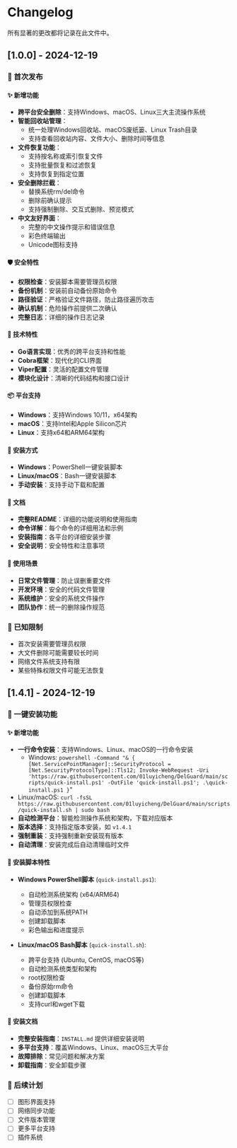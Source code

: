 # Changelog

所有显著的更改都将记录在此文件中。

## [1.0.0] - 2024-12-19

### 🎉 首次发布

#### ✨ 新增功能
- **跨平台安全删除**：支持Windows、macOS、Linux三大主流操作系统
- **智能回收站管理**：
  - 统一处理Windows回收站、macOS废纸篓、Linux Trash目录
  - 支持查看回收站内容、文件大小、删除时间等信息
- **文件恢复功能**：
  - 支持按名称或索引恢复文件
  - 支持批量恢复和过滤恢复
  - 支持恢复到指定位置
- **安全删除拦截**：
  - 替换系统rm/del命令
  - 删除前确认提示
  - 支持强制删除、交互式删除、预览模式
- **中文友好界面**：
  - 完整的中文操作提示和错误信息
  - 彩色终端输出
  - Unicode图标支持

#### 🛡️ 安全特性
- **权限检查**：安装脚本需要管理员权限
- **备份机制**：安装前自动备份原始命令
- **路径验证**：严格验证文件路径，防止路径遍历攻击
- **确认机制**：危险操作前提供二次确认
- **完整日志**：详细的操作日志记录

#### 🔧 技术特性
- **Go语言实现**：优秀的跨平台支持和性能
- **Cobra框架**：现代化的CLI界面
- **Viper配置**：灵活的配置文件管理
- **模块化设计**：清晰的代码结构和接口设计

#### 📦 平台支持
- **Windows**：支持Windows 10/11，x64架构
- **macOS**：支持Intel和Apple Silicon芯片
- **Linux**：支持x64和ARM64架构

#### 🚀 安装方式
- **Windows**：PowerShell一键安装脚本
- **Linux/macOS**：Bash一键安装脚本
- **手动安装**：支持手动下载和配置

#### 📖 文档
- **完整README**：详细的功能说明和使用指南
- **命令详解**：每个命令的详细用法和示例
- **安装指南**：各平台的详细安装步骤
- **安全说明**：安全特性和注意事项

#### 🎯 使用场景
- **日常文件管理**：防止误删重要文件
- **开发环境**：安全的代码文件管理
- **系统维护**：安全的系统文件操作
- **团队协作**：统一的删除操作规范

### 🔧 已知限制
- 首次安装需要管理员权限
- 大文件删除可能需要较长时间
- 网络文件系统支持有限
- 某些特殊权限文件可能无法恢复

## [1.4.1] - 2024-12-19

### 🚀 一键安装功能

#### ✨ 新增功能
- **一行命令安装**：支持Windows、Linux、macOS的一行命令安装
  - Windows: `powershell -Command "& { [Net.ServicePointManager]::SecurityProtocol = [Net.SecurityProtocolType]::Tls12; Invoke-WebRequest -Uri 'https://raw.githubusercontent.com/01luyicheng/DelGuard/main/scripts/quick-install.ps1' -OutFile 'quick-install.ps1'; .\quick-install.ps1 }`"
- Linux/macOS: `curl -fsSL https://raw.githubusercontent.com/01luyicheng/DelGuard/main/scripts/quick-install.sh | sudo bash`
- **自动检测平台**：智能检测操作系统和架构，下载对应版本
- **版本选择**：支持指定版本安装，如 `v1.4.1`
- **强制重装**：支持强制重新安装现有版本
- **自动清理**：安装完成后自动清理临时文件

#### 🔧 安装脚本特性
- **Windows PowerShell脚本** (`quick-install.ps1`):
  - 自动检测系统架构 (x64/ARM64)
  - 管理员权限检查
  - 自动添加到系统PATH
  - 创建卸载脚本
  - 彩色输出和进度提示

- **Linux/macOS Bash脚本** (`quick-install.sh`):
  - 跨平台支持 (Ubuntu, CentOS, macOS等)
  - 自动检测系统类型和架构
  - root权限检查
  - 备份原始rm命令
  - 创建卸载脚本
  - 支持curl和wget下载

#### 📖 安装文档
- **完整安装指南**：`INSTALL.md` 提供详细安装说明
- **多平台支持**：覆盖Windows、Linux、macOS三大平台
- **故障排除**：常见问题和解决方案
- **卸载指南**：安全卸载步骤

### 🌟 后续计划
- [ ] 图形界面支持
- [ ] 网络同步功能
- [ ] 文件版本管理
- [ ] 更多平台支持
- [ ] 插件系统